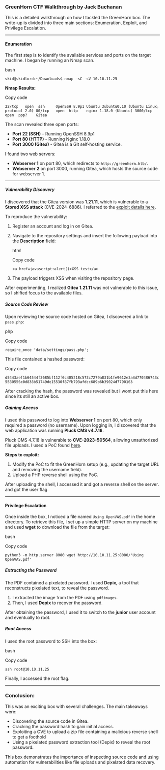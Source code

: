 ### GreenHorn CTF Walkthrough by Jack Buchanan

This is a detailed walkthrough on how I tackled the GreenHorn box. The write-up is divided into three main sections: Enumeration, Exploit, and Privilege Escalation.

---

#### **Enumeration**

The first step is to identify the available services and ports on the target machine. I began by running an Nmap scan.

bash



`skid@skidlord:~/Downloads$ nmap -sC -sV 10.10.11.25`

**Nmap Results:**



Copy code

`22/tcp   open  ssh     OpenSSH 8.9p1 Ubuntu 3ubuntu0.10 (Ubuntu Linux; protocol 2.0) 80/tcp   open  http    nginx 1.18.0 (Ubuntu) 3000/tcp open  ppp?    Gitea`

The scan revealed three open ports:

- **Port 22 (SSH)** - Running OpenSSH 8.9p1
- **Port 80 (HTTP)** - Running Nginx 1.18.0
- **Port 3000 (Gitea)** - Gitea is a Git self-hosting service.

I found two web servers:

- **Webserver 1** on port 80, which redirects to `http://greenhorn.htb/`.
- **Webserver 2** on port 3000, running Gitea, which hosts the source code for webserver 1.

---

##### **Vulnerability Discovery**

I discovered that the Gitea version was **1.21.11**, which is vulnerable to a **Stored XSS attack** (CVE-2024-6886). I referred to the [exploit details here](https://sploitus.com/exploit?id=PACKETSTORM:180457).

To reproduce the vulnerability:

1. Register an account and log in on Gitea.
2. Navigate to the repository settings and insert the following payload into the **Description** field:
    
    html
    
    Copy code
    
    `<a href=javascript:alert()>XSS test</a>`
    
3. The payload triggers XSS when visiting the repository page.

After experimenting, I realized **Gitea 1.21.11** was not vulnerable to this issue, so I shifted focus to the available files.

##### **Source Code Review**

Upon reviewing the source code hosted on Gitea, I discovered a link to `pass.php`:

php

Copy code

`require_once 'data/settings/pass.php';`

This file contained a hashed password:

Copy code

`d5443aef1b64544f3685bf112f6c405218c573c7279a831b1fe9612e3a4d770486743c5580556c0d838b51749de15530f87fb793afdcc689b6b39024d7790163`

After cracking the hash, the password was revealed but i wont put this here since its still an active box.

##### **Gaining Access**

I used this password to log into **Webserver 1** on port 80, which only required a password (no username). Upon logging in, I discovered that the web application was running **Pluck CMS v4.7.18**.

Pluck CMS 4.7.18 is vulnerable to **CVE-2023-50564**, allowing unauthorized file uploads. I used a PoC found [here](https://github.com/Rai2en/CVE-2023-50564_Pluck-v4.7.18_PoC).

**Steps to exploit:**

1. Modify the PoC to fit the GreenHorn setup (e.g., updating the target URL and removing the username field).
2. Upload a PHP reverse shell using the PoC.

After uploading the shell, I accessed it and got a reverse shell on the server. and got the user flag.

---

#### **Privilege Escalation**

Once inside the box, I noticed a file named `Using OpenVAS.pdf` in the home directory. To retrieve this file, I set up a simple HTTP server on my machine and used **wget** to download the file from the target:

bash

Copy code

`python3 -m http.server 8080 wget http://10.10.11.25:8080/'Using OpenVAS.pdf'`

##### **Extracting the Password**

The PDF contained a pixelated password. I used **Depix**, a tool that reconstructs pixelated text, to reveal the password.

1. I extracted the image from the PDF using `pdfimages`.
2. Then, I used **Depix** to recover the password.

After obtaining the password, I used it to switch to the **junior** user account and eventually to root.

##### **Root Access**

I used the root password to SSH into the box:

bash

Copy code

`ssh root@10.10.11.25`

Finally, I accessed the root flag.

---

### Conclusion:

This was an exciting box with several challenges. The main takeaways were:

- Discovering the source code in Gitea.
- Cracking the password hash to gain initial access.
- Exploiting a CVE to upload a zip file containing a malicious reverse shell to get a foothold
- Using a pixelated password extraction tool (Depix) to reveal the root password.

This box demonstrates the importance of inspecting source code and using automation for vulnerabilities like file uploads and pixelated data recovery.